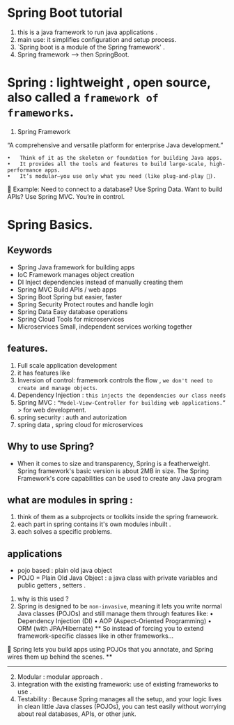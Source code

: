 # Spring Boot tutorial

1. this is a java framework to run java applications .
2. main use: it simplifies configuration and setup process.
3. `Spring boot is a module of the Spring framework' .
4. Spring framework --> then SpringBoot.

# Spring : lightweight , open source, also called a `framework of frameworks`.

1. Spring Framework

“A comprehensive and versatile platform for enterprise Java development.”

    •	Think of it as the skeleton or foundation for building Java apps.
    •	It provides all the tools and features to build large-scale, high-performance apps.
    •	It’s modular—you use only what you need (like plug-and-play 🔌).

🧠 Example: Need to connect to a database? Use Spring Data. Want to build APIs? Use Spring MVC. You’re in control.

# Spring Basics.

## Keywords

- Spring Java framework for building apps
- IoC Framework manages object creation
- DI Inject dependencies instead of manually creating them
- Spring MVC Build APIs / web apps
- Spring Boot Spring but easier, faster
- Spring Security Protect routes and handle login
- Spring Data Easy database operations
- Spring Cloud Tools for microservices
- Microservices Small, independent services working together

## features.

1. Full scale application development
2. it has features like
3. Inversion of control: framework controls the flow , `we don't need to create and manage objects`.
4. Dependency Injection : `this injects the dependencies our class needs `
5. Spring MVC : `“Model-View-Controller for building web applications.”` > for web development.
6. spring security : auth and autorization
7. spring data , spring cloud for microservices

## Why to use Spring?

- When it comes to size and transparency, Spring is a featherweight. Spring framework's basic version is about 2MB in size. The Spring Framework's core capabilities can be used to create any Java program

## what are modules in spring :

1. think of them as a subprojects or toolkits inside the spring framework.
2. each part in spring contains it's own modules inbuilt .
3. each solves a specific problems.

## applications

- pojo based : plain old java object
- POJO = Plain Old Java Object : a java class with private variables and public getters , setters .

1. why is this used ?
1. Spring is designed to be `non-invasive`, meaning it lets you write normal Java classes (POJOs) and still manage them through features like:
   • Dependency Injection (DI)
   • AOP (Aspect-Oriented Programming)
   • ORM (with JPA/Hibernate)
   \*\* So instead of forcing you to extend framework-specific classes like in other frameworks…

🔁 Spring lets you build apps using POJOs that you annotate, and Spring wires them up behind the scenes. \*\*

---

2. Modular : modular approach .
3. integration with the existing framework: use of existing frameworks to use .
4. Testability : Because Spring manages all the setup, and your logic lives in clean little Java classes (POJOs), you can test easily without worrying about real databases, APIs, or other junk.
